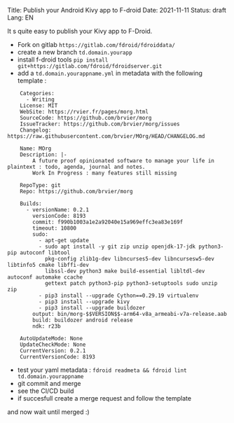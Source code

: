 Title: Publish your Android Kivy app to F-droid
Date: 2021-11-11
Status: draft
Lang: EN

It s quite easy to publish your Kivy app to F-Droid.

- Fork on gitlab `https://gitlab.com/fdroid/fdroiddata/`
- create a new branch `td.domain.yourapp`
- install f-droid tools `pip install git+https://gitlab.com/fdroid/fdroidserver.git`
- add a `td.domain.yourappname.yml` in metadata with the following template :
```
	Categories:
	  - Writing
	License: MIT
	WebSite: https://rvier.fr/pages/morg.html
	SourceCode: https://github.com/brvier/morg
	IssueTracker: https://github.com/brvier/morg/issues
	Changelog: https://raw.githubusercontent.com/brvier/MOrg/HEAD/CHANGELOG.md

	Name: MOrg
	Description: |-
		A future proof opinionated software to manage your life in plaintext : todo, agenda, journal and notes.
		Work In Progress : many features still missing

	RepoType: git
	Repo: https://github.com/brvier/morg

	Builds:
	  - versionName: 0.2.1
		versionCode: 8193
		commit: f990b1003a1e2a92040e15a969effc3ea83e169f
		timeout: 10800
		sudo:
		  - apt-get update
		  - sudo apt install -y git zip unzip openjdk-17-jdk python3-pip autoconf libtool
			pkg-config zlib1g-dev libncurses5-dev libncursesw5-dev libtinfo5 cmake libffi-dev
			libssl-dev python3 make build-essential libltdl-dev autoconf automake ccache
			gettext patch python3-pip python3-setuptools sudo unzip zip
		  - pip3 install --upgrade Cython==0.29.19 virtualenv
		  - pip3 install --upgrade kivy
		  - pip3 install --upgrade buildozer
		output: bin/morg-$$VERSION$$-arm64-v8a_armeabi-v7a-release.aab
		build: buildozer android release
		ndk: r23b

	AutoUpdateMode: None
	UpdateCheckMode: None
	CurrentVersion: 0.2.1
	CurrentVersionCode: 8193
```
- test your yaml metadata : `fdroid readmeta && fdroid lint td.domain.yourappname`
- git commit and merge
- see the CI/CD build
- if succesfull create a merge request and follow the template

and now wait until merged :)
